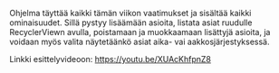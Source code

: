 Ohjelma täyttää kaikki tämän viikon vaatimukset ja sisältää kaikki ominaisuudet. Sillä pystyy lisäämään asioita, listata asiat ruudulle RecyclerViewn avulla, poistamaan ja muokkaamaan lisättyjä asioita, ja voidaan myös valita näytetäänkö asiat aika- vai aakkosjärjestyksessä.

Linkki esittelyvideoon: https://youtu.be/XUAcKhfpnZ8
